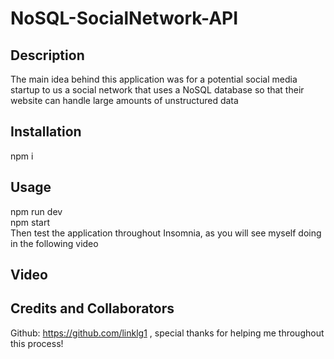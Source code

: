 # NoSQL-SocialNetwork-API

## Description

The main idea behind this application was for a potential social media startup to us a social network that uses a NoSQL database so that their website can handle large amounts of unstructured data

## Installation

npm i

## Usage

npm run dev
<br>
npm start
<br>
Then test the application throughout Insomnia, as you will see myself doing in the following video

## Video



## Credits and Collaborators

Github: https://github.com/linklg1 , special thanks for helping me throughout this process!

